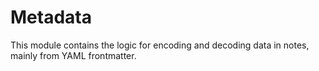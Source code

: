 # Metadata

This module contains the logic for encoding and decoding data in notes, mainly from YAML frontmatter.
